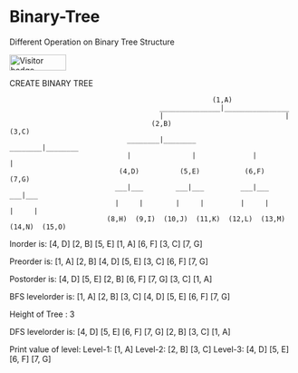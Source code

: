 # Binary-Tree
Different Operation on Binary Tree Structure
<div id="badges">
  <img src="https://api.visitorbadge.io/api/visitors?path=jaydattpatel%2FBinary-Tree&label=Visitors&labelColor=%23720026&countColor=%23ffae00" alt="Visitor badge" width="100" height="28"/>
</div>


CREATE BINARY TREE
                                                    
                                                      (1,A)
                                         _______________|________________        
                                         |                              |
                                       (2,B)                          (3,C)
                                 ________|________              ________|________        
                                 |               |              |               |
                               (4,D)          (5,E)           (6,F)           (7,G)
                              ___|___        ___|___         ___|___         ___|___
                              |     |        |     |         |     |         |     |
                            (8,H)  (9,I)  (10,J)  (11,K)  (12,L)  (13,M)  (14,N)  (15,O)
                            
                            
Inorder is: [4, D]  [2, B]  [5, E]  [1, A]  [6, F]  [3, C]  [7, G]

Preorder is: [1, A]  [2, B]  [4, D]  [5, E]  [3, C]  [6, F]  [7, G]

Postorder is: [4, D]  [5, E]  [2, B]  [6, F]  [7, G]  [3, C]  [1, A]

BFS levelorder is:  [1, A]   [2, B]   [3, C]   [4, D]   [5, E]   [6, F]   [7, G]

Height of Tree : 3

DFS levelorder is: [4, D]  [5, E]  [6, F]  [7, G]  [2, B]  [3, C]  [1, A]

Print value of level:
        Level-1: [1, A]
        Level-2: [2, B]  [3, C]
        Level-3: [4, D]  [5, E]  [6, F]  [7, G] 
        
       
